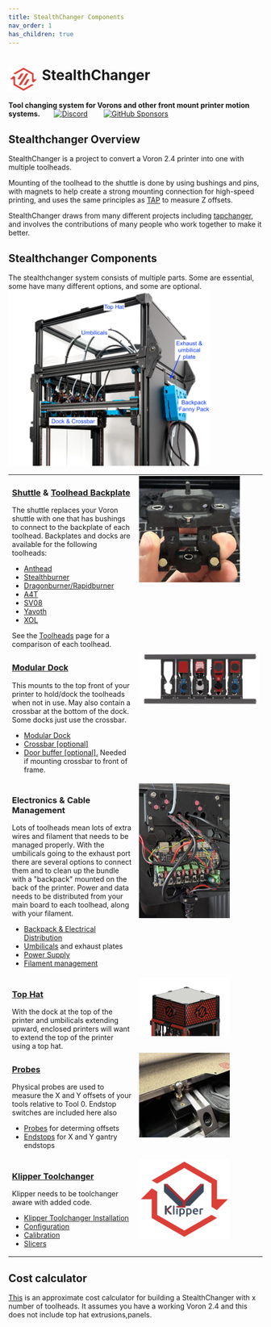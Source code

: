 ```yaml
---
title: StealthChanger Components
nav_order: 1
has_children: true
---
```

<!-- Use the page layout at TOC.md:  https://github.com/sdylewski/StealthChanger/blob/main/docs/TOC.md -->

# <img src="media/Logos/Stealthchanger_logo.png" style="height:50px;vertical-align:text-top" /> StealthChanger

<b>Tool changing system for Vorons and other front mount printer motion systems.</b>&nbsp;&nbsp;&nbsp;&nbsp;&nbsp;&nbsp;
 <a href="https://discord.gg/draftshift" target="_blank" alt="Join our Discord">![Discord](https://img.shields.io/discord/1226846451028725821?logo=discord&logoColor=%23ffffff&label=Join%20our%20Discord&labelColor=%237785cc&color=%23adf5ff)</a>
&nbsp;&nbsp;&nbsp;&nbsp;&nbsp;&nbsp;
<a href="https://github.com/sponsors/DraftShift" target="_blank" alt="Sponsor Us">![GitHub Sponsors](https://img.shields.io/github/sponsors/DraftShift?logo=githubsponsors&label=Sponsors&labelColor=rgb(246%2C%20248%2C%20250)&color=rgb(191%2C%2057%2C%20137))</a>


## Stealthchanger Overview
StealthChanger is a project to convert a Voron 2.4 printer into one with multiple toolheads.

Mounting of the toolhead to the shuttle is done by using bushings and pins, with magnets to help create a strong mounting connection for high-speed printing, and uses the same principles as [TAP](https://github.com/VoronDesign/Voron-Tap) to measure Z offsets.

StealthChanger draws from many different projects including [tapchanger](https://github.com/viesturz/tapchanger), and involves the contributions of many people who work together to make it better. 

## Stealthchanger Components
The stealthchanger system consists of multiple parts. Some are essential, some have many different options, and some are optional. <br>
<img src="media/CableManagement/LDO_Stealthchanger_back_annotated.png" width="400"><br>
<table>
<tbody>
 <tr><td valign="top" width="50%"><h3><a href="Shuttle.md">Shuttle</a> & <a href="Toolheads/Toolheads.md">Toolhead Backplate</a></h3>
The shuttle replaces your Voron shuttle with one that has bushings to connect to the backplate of each toolhead. Backplates and docks are available for the following toolheads:<br>
<ul>
<li><a href="Toolheads/Anthead.md">Anthead</a></li>
<li><a href="Toolheads/Stealthburner.md">Stealthburner</a></li>
<li><a href="Toolheads/Dragonburner.md">Dragonburner/Rapidburner</a></li>
<li><a href="Toolheads/A4T.md">A4T</a></li>
<li><a href="Toolheads/SV08.md">SV08</a></li>
<li><a href="Toolheads/Yavoth.md">Yavoth</a></li>
<li><a href="Toolheads/XOL.md">XOL</a></li>
</ul>
See the <a href="Toolheads/Toolheads.md">Toolheads</a> page for a comparison of each toolhead.
</td><td valign="top" width="50%">
<img src="media/Shuttle/shuttle.jpg" width="200">
</td></tr>
 
<tr><td valign="top" width="50%"><h3><a href="Docks.md">Modular Dock</a></h3>
This mounts to the top front of your printer to hold/dock the toolheads when not in use. May also contain a crossbar at the bottom of the dock. Some docks just use the crossbar. <br>
<ul>
<li><a href="Docks.md">Modular Dock</a></li>
<li><a href="Crossbar.md">Crossbar [optional]</a></li>
<li><a href="DoorBuffer.md">Door buffer [optional].</a> Needed if mounting crossbar to front of frame.</li>
</ul>
</td><td valign="top" width="50%">
<img src="media/Dock/dock_front.png" width="400">
</td></tr>

<tr><td valign="top" width="50%"><h3>Electronics & Cable Management</h3>
Lots of toolheads mean lots of extra wires and filament that needs to be managed properly. With the umbilicals going to the exhaust port there are several options to connect them and to clean up the bundle with a "backpack" mounted on the back of the printer.
Power and data needs to be distributed from your main board to each toolhead, along with your filament.  
<ul>
<li><a href="CableManagement/ElectricalDistribution.md">Backpack & Electrical Distribution</a></li>
<li><a href="CableManagement/Umbilicals.md">Umbilicals</a> and exhaust plates</li>
<li><a href="Electronics_CablesPower.md">Power Supply</a>
<li><a href="CableManagement/FilamentManagement.md">Filament management</a></li>
</ul>
</td><td valign="top" width="50%">
<img src="media/CableManagement/wire_management.jpg" width="180">
</td></tr>

<tr><td valign="top" width="50%"><h3><a href="TopHat.md">Top Hat</a></h3>
With the dock at the top of the printer and umbilicals extending upward, enclosed printers will want to extend the top of the printer using a top hat.  
</td><td valign="top" width="50%">
<img src="media/TopHat/printed_tophat.png" width="180">
</td></tr>

<tr><td valign="top" width="50%"><h3><a href="Probes.md">Probes</a></h3>
Physical probes are used to measure the X and Y offsets of your tools relative to Tool 0. Endstop switches are included here also
<ul>
<li><a href="Probes.md">Probes</a> for determing offsets</li>
<li><a href="Endstops.md">Endstops</a> for X and Y gantry endstops</li>
</ul>
</td><td valign="top" width="50%">
<img src="media/Probes/sexball-probe.jpg" width="180">
</td></tr>

<tr><td valign="top" width="50%"><h3><a href="Software.md">Klipper Toolchanger</a></h3>
Klipper needs to be toolchanger aware with added code.
<ul>
<li><a href="Installation.md">Klipper Toolchanger Installation</a></li>
<li><a href="Configuration.md">Configuration</a></li>
<li><a href="Calibration.md">Calibration</a></li>
<li><a href="Slicers.md">Slicers</a></li>
</ul>
</td><td valign="top" width="50%">
<img src="media/Logos/klipper_toolchanger_logo.png" width="180">
</td></tr>
</tbody>
</table>

## Cost calculator

[This](https://docs.google.com/spreadsheets/d/1cjlZ4xi84sUbo09nV3CDkOrLjz3leInTZ9sxwSzPscE) is an approximate cost calculator for building a StealthChanger with x number of toolheads. It assumes you have a working Voron 2.4 and this does not include top hat extrusions,panels.






